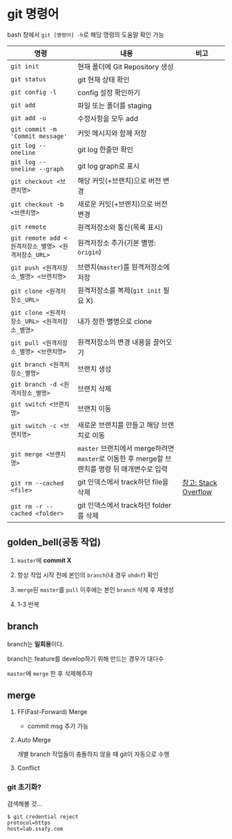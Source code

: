 # git 명령어

bash 창에서 `git [명령어] -h`로 해당 명령의 도움말 확인 가능

| 명령 | 내용 | 비고 |
| ---- | ---- | ---- |
| `git init` | 현재 폴더에 Git Repository 생성 |      |
| `git status` | git 현재 상태 확인 |      |
| `git config -l` | config 설정 확인하기 |      |
| `git add` | 파일 또는 폴더를 staging |      |
| `git add -u` | 수정사항을 모두 add |      |
| `git commit -m 'Commit message'` | 커밋 메시지와 함께 저장 |      |
| `git log --oneline` | git log 한줄만 확인 |      |
| `git log --oneline --graph` | git log graph로 표시 |      |
| `git checkout <브랜치명>` | 해당 커밋(+브랜치)으로 버전 변경 |      |
| `git checkout -b <브랜치명>` | 새로운 커밋(+브랜치)으로 버전 변경 |      |
| `git remote` | 원격저장소와 통신(목록 표시) |      |
| `git remote add <원격저장소_별명> <원격저장소_URL>` | 원격저장소 추가(기본 별명: `origin`)  |      |
| `git push <원격저장소_별명> <브랜치명>` | 브랜치(`master`)를 원격저장소에 저장 |      |
| `git clone <원격저장소_URL>` | 원격저장소를 복제(`git init` 필요 X)   |      |
| `git clone <원격저장소_URL> <원격저장소_별명>` | 내가 정한 별명으로 clone |      |
| `git pull <원격저장소_별명> <브랜치명>` | 원격저장소의 변경 내용을 끌어오기 |      |
| `git branch <원격저장소_별명>` | 브랜치 생성 |      |
| `git branch -d <원격저장소_별명>` | 브랜치 삭제 |      |
| `git switch <브랜치명>` | 브랜치 이동 |      |
| `git switch -c <브랜치명>` | 새로운 브랜치를 만들고 해당 브랜치로 이동 |      |
| `git merge <브랜치명>` | `master` 브랜치에서 merge하려면 `master`로 이동한 후 merge할 브랜치를 명령 뒤 매개변수로 입력 |      |
| `git rm --cached <file>` | git 인덱스에서 track하던 file을 삭제 | [참고: Stack Overflow](https://stackoverflow.com/questions/1274057/how-to-make-git-forget-about-a-file-that-was-tracked-but-is-now-in-gitignore) |
| `git rm -r --cached <folder>` | git 인덱스에서 track하던 folder를 삭제 |      |



## golden_bell(공동 작업)

1. `master`에 **commit X**

2. 항상 작업 시작 전에 본인의 `branch`(내 경우 `ohdnf`) 확인

3. `merge`된 `master`를 `pull` 이후에는 본인 `branch` 삭제 후 재생성

4. 1-3 반복



## branch

branch는 **일회용**이다.

branch는 feature를 develop하기 위해 만드는 경우가 대다수

`master`에 `merge` 한 후 삭제해주자



## merge

1. FF(Fast-Forward) Merge

    - commit msg 추가 가능

2. Auto Merge

    개별 branch 작업들이 충돌하지 않을 때 git이 자동으로 수행

3. Conflict


### git 초기화?

검색해볼 것...

```shell
$ git credential reject
protocol=https
host=lab.ssafy.com


```

